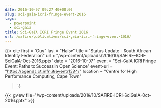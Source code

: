 ```yaml
---
date: 2016-10-07 09:27:40+00:00
slug: sci-gaia-icri-fringe-event-2016
tags:
  - powerpoint
  - sci-gaia
title: Sci-GaIA ICRI Fringe Event 2016
url: /safire/publications/sci-gaia-icri-fringe-event-2016/
---
```


{{< cite
    first = "Guy"
    last = "Halse"
    title = "Status Update - South African Identity Federation"
    url = "/wp-content/uploads/2016/10/SAFIRE-ICRI-SciGaIA-Oct-2016.pptx"
    date = "2016-10-07"
    event = "Sci-GaIA ICRI Fringe Event: Paths to Success in Open Science"
    event-url = "https://agenda.ct.infn.it/event/1234/"
    location = "Centre for High Performance Computing, Cape Town"
>}}
<!--more-->

{{< gview file="/wp-content/uploads/2016/10/SAFIRE-ICRI-SciGaIA-Oct-2016.pptx" >}}
